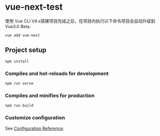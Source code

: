 # vue-next-test

使用 Vue CLI V4.x搭建项目完成之后，在项目内执行以下命令项目会自动升级到 Vue3.0 Beta.

```
vue add vue-next
```

## Project setup
```
npm install
```

### Compiles and hot-reloads for development
```
npm run serve
```

### Compiles and minifies for production
```
npm run build
```

### Customize configuration
See [Configuration Reference](https://cli.vuejs.org/config/).
